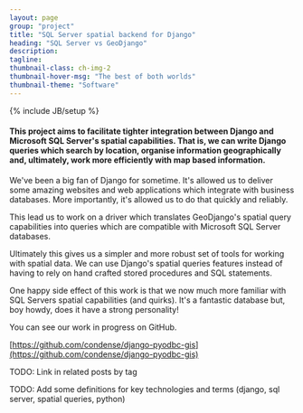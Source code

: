 ```yaml
---
layout: page
group: "project"
title: "SQL Server spatial backend for Django"
heading: "SQL Server vs GeoDjango"
description:
tagline:
thumbnail-class: ch-img-2
thumbnail-hover-msg: "The best of both worlds"
thumbnail-theme: "Software"
---
```

{% include JB/setup %}

#### This project aims to facilitate tighter integration between Django and Microsoft SQL Server's spatial capabilities.  That is, we can write Django queries which search by location, organise information geographically and, ultimately, work more efficiently with map based information.

We've been a big fan of Django for sometime.  It's allowed us to deliver some amazing websites and web applications which integrate with business databases.  More importantly, it's allowed us to do that quickly and reliably.

This lead us to work on a driver which translates GeoDjango's spatial query capabilities into queries which are compatible with Microsoft SQL Server databases.

Ultimately this gives us a simpler and more robust set of tools for working with spatial data.  We can use Django's spatial queries features instead of having to rely on hand crafted stored procedures and SQL statements.

One happy side effect of this work is that we now much more familiar with SQL Servers spatial capabilities (and quirks).  It's a fantastic database but, boy howdy, does it have a strong personality!

You can see our work in progress on GitHub.

[https://github.com/condense/django-pyodbc-gis](https://github.com/condense/django-pyodbc-gis)

TODO: Link in related posts by tag

TODO: Add some definitions for key technologies and terms (django, sql server, spatial queries, python)
